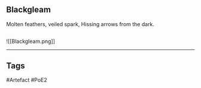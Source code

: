 ## Blackgleam
Molten feathers, veiled spark,
Hissing arrows from the dark.
##
![[Blackgleam.png]]

---
## Tags
#Artefact
#PoE2